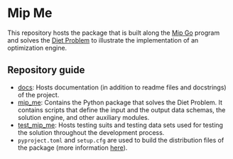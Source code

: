 # Mip Me
This repository hosts the package that is built along the 
[Mip Go](https://www.mipwise.com/mip-go) program and solves the 
[Diet Problem](docs/diet_problem.ipynb) to illustrate the implementation of 
an optimization engine.

## Repository guide
- [docs](docs): Hosts documentation (in addition to readme files and docstrings)
  of the project.
- [mip_me](mip_me): Contains the Python package that solves the Diet Problem.
  It contains scripts that define the input and the output data schemas, the 
  solution engine, and other auxiliary modules.
- [test_mip_me](test_mip_me): Hosts testing suits and testing data sets used 
  for testing the solution throughout the development process.
- `pyproject.toml` and `setup.cfg` are used to build the distribution files 
  of the package (more information [here](https://github.com/mipwise/mip-go/blob/main/6_deploy/1_distribution_package/README.md)).